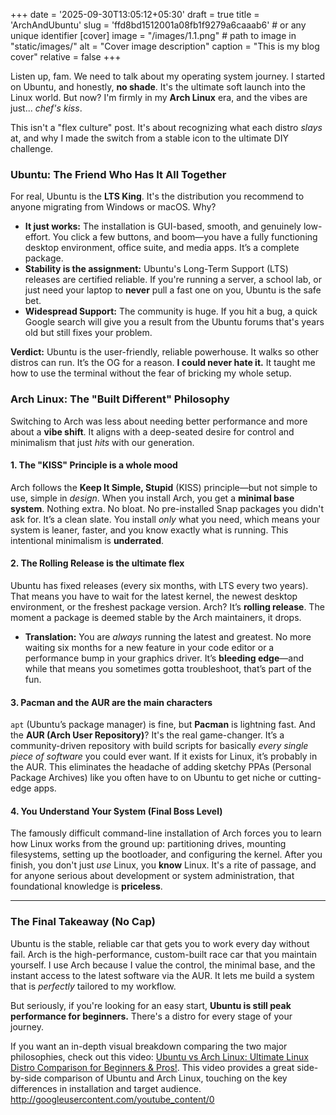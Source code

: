 +++
date = '2025-09-30T13:05:12+05:30'
draft = true
title = 'ArchAndUbuntu'
slug = 'ffd8bd1512001a08fb1f9279a6caaab6'   # or any unique identifier
[cover]
  image = "/images/1.1.png" # path to image in "static/images/"
  alt = "Cover image description"
  caption = "This is my blog cover"
  relative = false
+++

Listen up, fam. We need to talk about my operating system journey. I started on Ubuntu, and honestly, **no shade**. It's the ultimate soft launch into the Linux world. But now? I'm firmly in my **Arch Linux** era, and the vibes are just... _chef's kiss_.

This isn't a "flex culture" post. It's about recognizing what each distro _slays_ at, and why I made the switch from a stable icon to the ultimate DIY challenge.

### Ubuntu: The Friend Who Has It All Together

For real, Ubuntu is the **LTS King**. It's the distribution you recommend to anyone migrating from Windows or macOS. Why?

- **It just works:** The installation is GUI-based, smooth, and genuinely low-effort. You click a few buttons, and boom—you have a fully functioning desktop environment, office suite, and media apps. It’s a complete package.
- **Stability is the assignment:** Ubuntu's Long-Term Support (LTS) releases are certified reliable. If you're running a server, a school lab, or just need your laptop to **never** pull a fast one on you, Ubuntu is the safe bet.
- **Widespread Support:** The community is huge. If you hit a bug, a quick Google search will give you a result from the Ubuntu forums that's years old but still fixes your problem.

**Verdict:** Ubuntu is the user-friendly, reliable powerhouse. It walks so other distros can run. It’s the OG for a reason. **I could never hate it.** It taught me how to use the terminal without the fear of bricking my whole setup.

### Arch Linux: The "Built Different" Philosophy

Switching to Arch was less about needing better performance and more about a **vibe shift**. It aligns with a deep-seated desire for control and minimalism that just _hits_ with our generation.

#### 1. The **"KISS" Principle** is a whole mood

Arch follows the **Keep It Simple, Stupid** (KISS) principle—but not simple to use, simple in _design_. When you install Arch, you get a **minimal base system**. Nothing extra. No bloat. No pre-installed Snap packages you didn't ask for. It’s a clean slate. You install _only_ what you need, which means your system is leaner, faster, and you know exactly what is running. This intentional minimalism is **underrated**.

#### 2. The **Rolling Release** is the ultimate flex

Ubuntu has fixed releases (every six months, with LTS every two years). That means you have to wait for the latest kernel, the newest desktop environment, or the freshest package version. Arch? It’s **rolling release**. The moment a package is deemed stable by the Arch maintainers, it drops.

- **Translation:** You are _always_ running the latest and greatest. No more waiting six months for a new feature in your code editor or a performance bump in your graphics driver. It’s **bleeding edge**—and while that means you sometimes gotta troubleshoot, that’s part of the fun.

#### 3. **Pacman and the AUR** are the main characters

`apt` (Ubuntu’s package manager) is fine, but **Pacman** is lightning fast. And the **AUR (Arch User Repository)**? It's the real game-changer. It’s a community-driven repository with build scripts for basically _every single piece of software_ you could ever want. If it exists for Linux, it’s probably in the AUR. This eliminates the headache of adding sketchy PPAs (Personal Package Archives) like you often have to on Ubuntu to get niche or cutting-edge apps.

#### 4. You **Understand** Your System (Final Boss Level)

The famously difficult command-line installation of Arch forces you to learn how Linux works from the ground up: partitioning drives, mounting filesystems, setting up the bootloader, and configuring the kernel. After you finish, you don't just _use_ Linux, you **know** Linux. It's a rite of passage, and for anyone serious about development or system administration, that foundational knowledge is **priceless**.

---

### The Final Takeaway (No Cap)

Ubuntu is the stable, reliable car that gets you to work every day without fail. Arch is the high-performance, custom-built race car that you maintain yourself. I use Arch because I value the control, the minimal base, and the instant access to the latest software via the AUR. It lets me build a system that is _perfectly_ tailored to my workflow.

But seriously, if you're looking for an easy start, **Ubuntu is still peak performance for beginners.** There's a distro for every stage of your journey.

If you want an in-depth visual breakdown comparing the two major philosophies, check out this video: [Ubuntu vs Arch Linux: Ultimate Linux Distro Comparison for Beginners & Pros!](https://www.youtube.com/watch?v=8knIiVYzNwE). This video provides a great side-by-side comparison of Ubuntu and Arch Linux, touching on the key differences in installation and target audience.
<http://googleusercontent.com/youtube_content/0>
